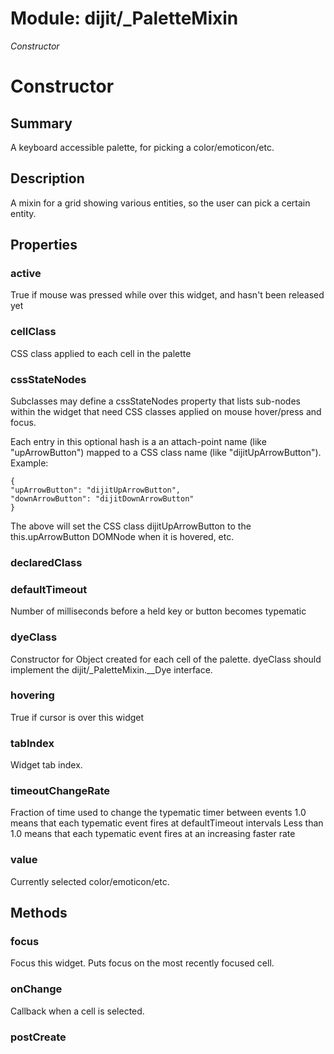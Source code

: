 # Module: dijit/_PaletteMixin

*Constructor*

# Constructor

## Summary

A keyboard accessible palette, for picking a color/emoticon/etc.
## Description

A mixin for a grid showing various entities, so the user can pick a certain entity.
## Properties

### active
True if mouse was pressed while over this widget, and hasn't been released yet

### cellClass
CSS class applied to each cell in the palette

### cssStateNodes
Subclasses may define a cssStateNodes property that lists sub-nodes within the widget that
need CSS classes applied on mouse hover/press and focus.

Each entry in this optional hash is a an attach-point name (like "upArrowButton") mapped to a CSS class name
(like "dijitUpArrowButton"). Example:

    {
    "upArrowButton": "dijitUpArrowButton",
    "downArrowButton": "dijitDownArrowButton"
    }

The above will set the CSS class dijitUpArrowButton to the this.upArrowButton DOMNode when it
is hovered, etc.

### declaredClass


### defaultTimeout
Number of milliseconds before a held key or button becomes typematic

### dyeClass
Constructor for Object created for each cell of the palette.
dyeClass should implement the dijit/_PaletteMixin.__Dye interface.

### hovering
True if cursor is over this widget

### tabIndex
Widget tab index.

### timeoutChangeRate
Fraction of time used to change the typematic timer between events
1.0 means that each typematic event fires at defaultTimeout intervals
Less than 1.0 means that each typematic event fires at an increasing faster rate

### value
Currently selected color/emoticon/etc.

## Methods

### focus
Focus this widget.  Puts focus on the most recently focused cell.

### onChange
Callback when a cell is selected.

### postCreate


